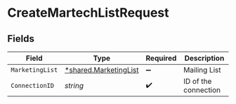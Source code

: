 # CreateMartechListRequest


## Fields

| Field                                                                | Type                                                                 | Required                                                             | Description                                                          |
| -------------------------------------------------------------------- | -------------------------------------------------------------------- | -------------------------------------------------------------------- | -------------------------------------------------------------------- |
| `MarketingList`                                                      | [*shared.MarketingList](../../../pkg/models/shared/marketinglist.md) | :heavy_minus_sign:                                                   | Mailing List                                                         |
| `ConnectionID`                                                       | *string*                                                             | :heavy_check_mark:                                                   | ID of the connection                                                 |